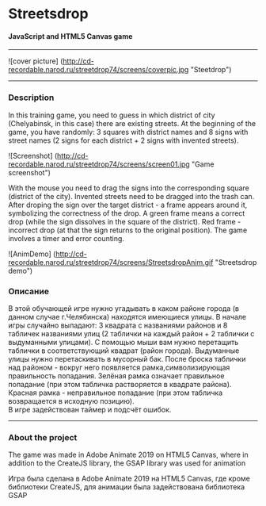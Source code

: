 # Streetsdrop
#### JavaScript and HTML5 Canvas game
___
![cover picture] (http://cd-recordable.narod.ru/streetdrop74/screens/coverpic.jpg "Steetdrop")
___

### Description


In this training game, you need to guess in which district of city (Chelyabinsk, in this case) there are existing streets.
At the beginning of the game, you have randomly: 3 squares with district names and 8 signs with street names (2 signs for each district + 2 signs with invented streets).

![Screenshot] (http://cd-recordable.narod.ru/streetdrop74/screens/screen01.jpg "Game screenshot")

With the mouse you need to drag the signs into the corresponding square (district of the city). Invented streets need to be dragged into the trash can.
After droping the sign over the target district - a frame appears around it, symbolizing the correctness of the drop. A green frame means a correct drop (while the sign dissolves in the square of the district). Red frame - incorrect drop (at that the sign returns to the original position).
The game involves a timer and error counting.

![AnimDemo] (http://cd-recordable.narod.ru/streetdrop74/screens/StreetsdropAnim.gif "Streetsdrop demo")

### Описание

В этой обучающей игре нужно угадывать в каком районе города (в данном случае г.Челябинска) находятся имеющиеся улицы. 
В начале игры случайно выпадают: 3 квадрата с названиями районов и 8 табличек названиями улиц (2 таблички на каждый район + 2 таблички с выдуманными улицами).
С помощью мыши вам нужно перетащить таблички в соответствующий квадрат (район города). Выдуманные улицы нужно перетаскивать в мусорный бак.
После броска таблички над районом - 
вокруг него появляется рамка,символизирующая правильность попадания. Зелёная рамка означает правильное попадание (при этом табличка растворяется в квадрате района). Красная рамка - неправильное попадание (при этом табличка возвращается в исходную позицию).   
В игре задействован таймер и подсчёт ошибок. 
___

### About the project

The game was made in Adobe Animate 2019 on HTML5 Canvas, where in addition to the CreateJS library, the GSAP library was used for animation

Игра была сделана в Adobe Animate 2019 на HTML5 Canvas, где кроме библиотеки CreateJS, для анимации была задействована библиотека GSAP









